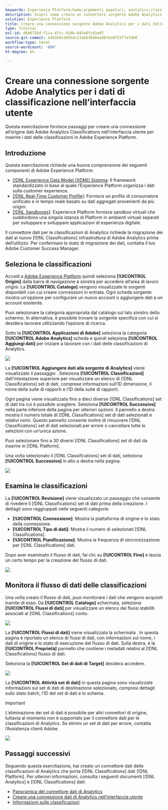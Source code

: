 ```yaml
---
keywords: Experience Platform;home;argomenti popolari; analytics;classificazioni
description: Scopri come creare un connettore sorgente Adobe Analytics nell’interfaccia utente per inserire i dati delle classificazioni in Adobe Experience Platform.
solution: Experience Platform
title: Creare una connessione sorgente Adobe Analytics per i dati delle classificazioni nell’interfaccia utente
type: Tutorial
exl-id: d606720d-f1ca-47cc-919b-643a8fc61e07
source-git-commit: ed92bdcd965dc13ab83649aad87eddf53f7afd60
workflow-type: tm+mt
source-wordcount: '660'
ht-degree: 6%

---
```


# Creare una connessione sorgente Adobe Analytics per i dati di classificazione nell’interfaccia utente

Questa esercitazione fornisce passaggi per creare una connessione all’origine dati Adobe Analytics Classifications nell’interfaccia utente per inserire i dati delle classificazioni in Adobe Experience Platform.

## Introduzione

Questa esercitazione richiede una buona comprensione dei seguenti componenti di Adobe Experience Platform:

* [[!DNL Experience Data Model (XDM)] Sistema](../../../../../xdm/home.md): Il framework standardizzato in base al quale l’Experience Platform organizza i dati sulla customer experience.
* [[!DNL Real-Time Customer Profile]](../../../../../profile/home.md): Fornisce un profilo di consumatore unificato e in tempo reale basato su dati aggregati provenienti da più origini.
* [[!DNL Sandboxes]](../../../../../sandboxes/home.md): Experience Platform fornisce sandbox virtuali che suddividono una singola istanza di Platform in ambienti virtuali separati per sviluppare e sviluppare applicazioni di esperienza digitale.

Il connettore dati per le classificazioni di Analytics richiede la migrazione dei dati al nuovo [!DNL Classifications] infrastruttura di Adobe Analytics prima dell’utilizzo. Per confermare lo stato di migrazione dei dati, contatta il tuo Adobe Customer Success Manager.

## Seleziona le classificazioni

Accedi a [Adobe Experience Platform](https://platform.adobe.com) quindi seleziona **[!UICONTROL Origini]** dalla barra di navigazione a sinistra per accedere all’area di lavoro origini. La **[!UICONTROL Catalogo]** vengono visualizzate le sorgenti disponibili con cui creare connessioni in entrata. Ogni scheda sorgente mostra un&#39;opzione per configurare un nuovo account o aggiungere dati a un account esistente.

Puoi selezionare la categoria appropriata dal catalogo sul lato sinistro dello schermo. In alternativa, è possibile trovare la sorgente specifica con cui si desidera lavorare utilizzando l’opzione di ricerca.

Sotto la **[!UICONTROL Applicazioni di Adobe]** seleziona la categoria **[!UICONTROL Adobe Analytics]** scheda e quindi seleziona **[!UICONTROL Aggiungi dati]** per iniziare a lavorare con i dati delle classificazioni di Analytics.

![](../../../../images/tutorials/create/classifications/catalog.png)

La **[!UICONTROL Aggiungere dati alla sorgente di Analytics]** viene visualizzato il passaggio . Seleziona **[!UICONTROL Classificazioni]** dall’intestazione superiore per visualizzare un elenco di [!DNL Classifications] set di dati, comprese informazioni sull’ID dimensione, il nome della suite di rapporti e l’ID della suite di rapporti.

Ogni pagina viene visualizzata fino a dieci diverse [!DNL Classifications] set di dati tra cui è possibile scegliere. Seleziona **[!UICONTROL Successivo]** nella parte inferiore della pagina per ulteriori opzioni. Il pannello a destra mostra il numero totale di [!DNL Classifications] set di dati selezionati e relativi nomi. Questo pannello consente inoltre di rimuovere [!DNL Classifications] set di dati selezionati per errore o cancellare tutte le selezioni con un’unica azione.

Puoi selezionare fino a 30 diversi [!DNL Classifications] set di dati da inserire in [!DNL Platform].

Una volta selezionato il [!DNL Classifications] set di dati, seleziona **[!UICONTROL Successivo]** in alto a destra nella pagina.

![](../../../../images/tutorials/create/classifications/add-data.png)

## Esamina le classificazioni

La **[!UICONTROL Revisione]** viene visualizzato un passaggio che consente di rivedere il [!DNL Classifications] set di dati prima della creazione. I dettagli sono raggruppati nelle seguenti categorie:

* **[!UICONTROL Connessione]**: Mostra la piattaforma di origine e lo stato della connessione.
* **[!UICONTROL Tipo di dati]**: Mostra il numero di selezionati [!DNL Classifications].
* **[!UICONTROL Pianificazione]**: Mostra la frequenza di sincronizzazione per [!DNL Classifications] dati.

Dopo aver esaminato il flusso di dati, fai clic su **[!UICONTROL Fine]** e lascia un certo tempo per la creazione del flusso di dati.

![](../../../../images/tutorials/create/classifications/review.png)

## Monitora il flusso di dati delle classificazioni

Una volta creato il flusso di dati, puoi monitorare i dati che vengono acquisiti tramite di esso. Da **[!UICONTROL Catalogo]** schermata, seleziona **[!UICONTROL Flussi di dati]** per visualizzare un elenco dei flussi stabiliti associati al [!DNL Classifications] conto.

![](../../../../images/tutorials/create/classifications/dataflows.png)

La **[!UICONTROL Flussi di dati]** viene visualizzata la schermata . In questa pagina è riportato un elenco di flussi di dati, con informazioni sul nome, i dati di origine e lo stato di esecuzione del flusso di dati. Sulla destra, è la **[!UICONTROL Proprietà]** pannello che contiene i metadati relativi al [!DNL Classifications] flusso di dati.

Seleziona la **[!UICONTROL Set di dati di Target]** desidera accedere.

![](../../../../images/tutorials/create/classifications/list-of-dataflows.png)

La **[!UICONTROL Attività set di dati]** in questa pagina sono visualizzate informazioni sul set di dati di destinazione selezionato, compresi dettagli sullo stato batch, l’ID del set di dati e lo schema.

>[!IMPORTANT]
>
>L’eliminazione dei set di dati è possibile per altri connettori di origine, tuttavia al momento non è supportato per il connettore dati per le classificazioni di Analytics. Se elimini un set di dati per errore, contatta l’Assistenza clienti Adobe.

![](../../../../images/tutorials/create/classifications/dataset.png)


## Passaggi successivi

Seguendo questa esercitazione, hai creato un connettore dati delle classificazioni di Analytics che porta [!DNL Classifications] dati [!DNL Platform]. Per ulteriori informazioni, consulta i seguenti documenti [!DNL Analytics] e [!DNL Classifications] dati:

* [Panoramica del connettore dati di Analytics](../../../../connectors/adobe-applications/analytics.md)
* [Creare una connessione dati di Analytics nell’interfaccia utente](./analytics.md)
* [Informazioni sulle classificazioni](https://experienceleague.adobe.com/docs/analytics/components/classifications/c-classifications.html?lang=it)
